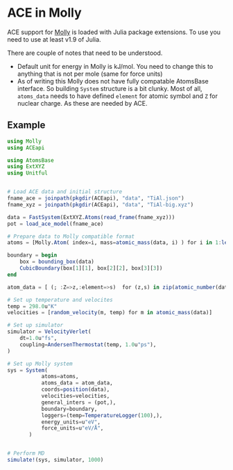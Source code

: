 # ACE in Molly

ACE support for [Molly](https://github.com/JuliaMolSim/Molly.jl) is loaded with Julia package extensions.
To use you need to use at least v1.9 of Julia.

There are couple of notes that need to be understood.
- Default unit for energy in Molly is kJ/mol. You need to change this to anything that is not per mole (same for force units)
- As of writing this Molly does not have fully compatable AtomsBase interface. So building `System` structure is a bit clunky. Most of all, `atoms_data` needs to have defined `element` for atomic symbol and `Z` for nuclear charge. As these are needed by ACE.


## Example

```julia
using Molly
using ACEapi

using AtomsBase
using ExtXYZ
using Unitful


# Load ACE data and initial structure
fname_ace = joinpath(pkgdir(ACEapi), "data", "TiAl.json")
fname_xyz = joinpath(pkgdir(ACEapi), "data", "TiAl-big.xyz")

data = FastSystem(ExtXYZ.Atoms(read_frame(fname_xyz)))
pot = load_ace_model(fname_ace)

# Prepare data to Molly compatible format
atoms = [Molly.Atom( index=i, mass=atomic_mass(data, i) ) for i in 1:length(data) ]

boundary = begin
    box = bounding_box(data)
    CubicBoundary(box[1][1], box[2][2], box[3][3])
end

atom_data = [ (; :Z=>z,:element=>s)  for (z,s) in zip(atomic_number(data), atomic_symbol(data))  ]

# Set up temperature and velocites
temp = 298.0u"K"
velocities = [random_velocity(m, temp) for m in atomic_mass(data)]

# Set up simulator
simulator = VelocityVerlet(
    dt=1.0u"fs",
    coupling=AndersenThermostat(temp, 1.0u"ps"),
)

# Set up Molly system
sys = System(
           atoms=atoms,
           atoms_data = atom_data,
           coords=position(data),
           velocities=velocities,
           general_inters = (pot,),
           boundary=boundary,
           loggers=(temp=TemperatureLogger(100),),
           energy_units=u"eV",
           force_units=u"eV/Å",
       )


# Perform MD
simulate!(sys, simulator, 1000)
```

